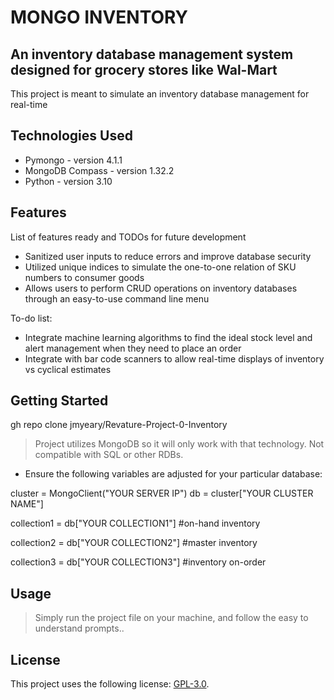 # MONGO INVENTORY

## An inventory database management system designed for grocery stores like Wal-Mart
This project is meant to simulate an inventory database management for real-time

## Technologies Used

* Pymongo - version 4.1.1
* MongoDB Compass - version 1.32.2
* Python - version 3.10

## Features

List of features ready and TODOs for future development
* Sanitized user inputs to reduce errors and improve database security
* Utilized unique indices to simulate the one-to-one relation of SKU numbers to consumer goods
* Allows users to perform CRUD operations on inventory databases through an easy-to-use command line menu

To-do list:
* Integrate machine learning algorithms to find the ideal stock level and alert management when they need to place an order
* Integrate with bar code scanners to allow real-time displays of inventory vs cyclical estimates

## Getting Started
   
gh repo clone jmyeary/Revature-Project-0-Inventory

> Project utilizes MongoDB so it will only work with that technology. Not compatible with SQL or other RDBs.

* Ensure the following variables are adjusted for your particular database:

cluster = MongoClient("YOUR SERVER IP")
db = cluster["YOUR CLUSTER NAME"]


collection1 = db["YOUR COLLECTION1"] #on-hand inventory

collection2 = db["YOUR COLLECTION2"] #master inventory

collection3 = db["YOUR COLLECTION3"] #inventory on-order

## Usage

> Simply run the project file on your machine, and follow the easy to understand prompts..



## License

This project uses the following license: [GPL-3.0](<https://opensource.org/licenses/GPL-3.0>).
